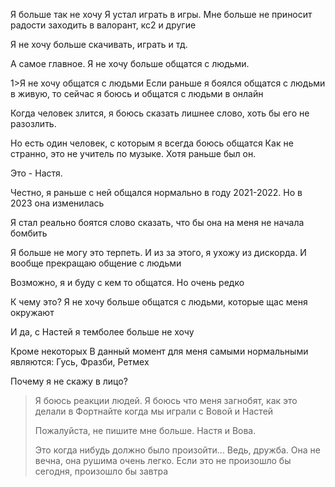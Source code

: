 Я больше так не хочу</h1>
Я устал играть в игры. Мне больше не приносит радости заходить в валорант, кс2 и другие</p>
Я не хочу больше скачивать, играть и тд.</p>
А самое главное. Я не хочу больше общатся с людьми.</p>
1>Я не хочу общатся с людьми</h1>
Если раньше  я боялся общатся с людьми в живую, то сейчас я боюсь и общатся с людьми в онлайн </p>
Когда человек злится, я боюсь сказать лишнее слово, хоть бы его не разозлить.</p>
Но есть один человек, с которым я всегда боюсь общатся</h1>
Как не странно, это не учитель по музыке. Хотя раньше был он.</p>
Это - Настя.</p>
Честно, я раньше с ней общался нормально в году 2021-2022. Но в 2023 она изменилась</p>
Я стал реально боятся слово сказать, что бы она на меня не начала бомбить</p>
Я больше не могу это терпеть. И из за этого, я ухожу из дискорда. И вообще прекращаю общение с людьми</p>
Возможно, я и буду с кем то общатся. Но очень редко</p>
К чему это?</h1>
Я не хочу больше общатся с людьми, которые щас меня окружают</p>
И да, с Настей я темболее больше не хочу</p>
Кроме некоторых</h1>
 В данный момент для меня самыми нормальными являются: Гусь, Фразби, Ретмех</p>
Почему я не скажу в лицо?</h1>
>Я боюсь реакции людей. Я боюсь что меня загнобят, как это делали в Фортнайте когда мы играли с Вовой и Настей</p>
>Пожалуйста, не пишите мне больше. Настя и Вова.</p>
Это когда нибудь должно было произойти...</h1>
Ведь, дружба. Она не вечна, она рушима очень легко. </h2>
>Если это не произошло бы сегодня, произошло бы завтра</h3>
